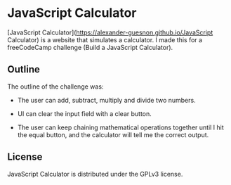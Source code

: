 # JavaScript Calculator

[JavaScript Calculator](https://alexander-guesnon.github.io/JavaScript Calculator) is a website that simulates a calculator. I made this for a freeCodeCamp challenge (Build a JavaScript Calculator).

## Outline

The outline of the challenge was:

 - The user can add, subtract, multiply and divide two numbers.

 - UI can clear the input field with a clear button.

 - The user can keep chaining mathematical operations together until I hit the equal button, and the calculator will tell me the correct output.


## License

JavaScript Calculator is distributed under the GPLv3 license.
